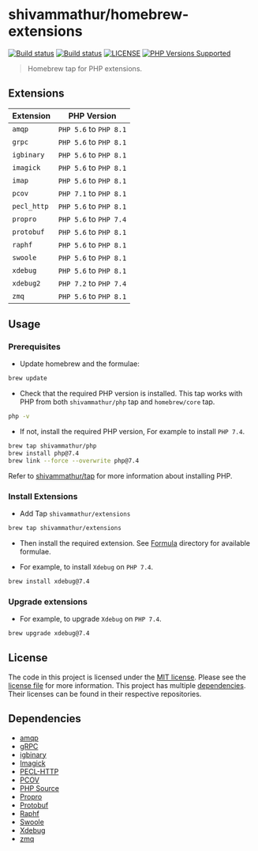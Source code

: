 # shivammathur/homebrew-extensions

<a href="https://github.com/shivammathur/homebrew-extensions" title="Homebrew tap for PHP extensions"><img alt="Build status" src="https://github.com/shivammathur/homebrew-extensions/workflows/Build%20Formulae/badge.svg"></a>
<a href="https://github.com/shivammathur/homebrew-extensions" title="Homebrew tap for PHP extensions"><img alt="Build status" src="https://github.com/shivammathur/homebrew-extensions/workflows/Test%20Formulae/badge.svg"></a>
<a href="https://github.com/shivammathur/homebrew-extensions/blob/master/LICENSE" title="license"><img alt="LICENSE" src="https://img.shields.io/badge/license-MIT-428f7e.svg"></a>
<a href="https://github.com/shivammathur/homebrew-extensions/tree/master/Formula" title="Formulae"><img alt="PHP Versions Supported" src="https://img.shields.io/badge/php-%3E%3D%205.6-8892BF.svg"></a>

> Homebrew tap for PHP extensions.

## Extensions

|Extension|PHP Version|
|--- |--- |
|`amqp`|`PHP 5.6` to `PHP 8.1`|
|`grpc`|`PHP 5.6` to `PHP 8.1`|
|`igbinary`|`PHP 5.6` to `PHP 8.1`|
|`imagick`|`PHP 5.6` to `PHP 8.1`|
|`imap`|`PHP 5.6` to `PHP 8.1`|
|`pcov`|`PHP 7.1` to `PHP 8.1`|
|`pecl_http`|`PHP 5.6` to `PHP 8.1`|
|`propro`|`PHP 5.6` to `PHP 7.4`|
|`protobuf`|`PHP 5.6` to `PHP 8.1`|
|`raphf`|`PHP 5.6` to `PHP 8.1`|
|`swoole`|`PHP 5.6` to `PHP 8.1`|
|`xdebug`|`PHP 5.6` to `PHP 8.1`|
|`xdebug2`|`PHP 7.2` to `PHP 7.4`|
|`zmq`|`PHP 5.6` to `PHP 8.1`|

## Usage

### Prerequisites

- Update homebrew and the formulae:

```zsh
brew update
```

- Check that the required PHP version is installed. This tap works with PHP from both `shivammathur/php` tap and `homebrew/core` tap.

```zsh
php -v
```
- If not, install the required PHP version, For example to install `PHP 7.4`.

```zsh
brew tap shivammathur/php
brew install php@7.4
brew link --force --overwrite php@7.4
```

Refer to [shivammathur/tap](https://github.com/shivammathur/homebrew-php) for more information about installing PHP.

### Install Extensions

- Add Tap `shivammathur/extensions`
```zsh
brew tap shivammathur/extensions
```

- Then install the required extension. See [Formula](Formula) directory for available formulae.

- For example, to install `Xdebug` on `PHP 7.4`.

```zsh
brew install xdebug@7.4
```

### Upgrade extensions

- For example, to upgrade `Xdebug` on `PHP 7.4`.

```zsh
brew upgrade xdebug@7.4
```

## License

The code in this project is licensed under the [MIT license](http://choosealicense.com/licenses/mit/).
Please see the [license file](LICENSE) for more information. This project has multiple [dependencies](#dependencies "Dependencies for this Homebrew tap"). Their licenses can be found in their respective repositories.

## Dependencies

- [amqp](https://github.com/php-amqp/php-amqp "amqp Upstream")
- [gRPC](https://github.com/grpc/grpc "gRPC Upstream")
- [igbinary](https://github.com/igbinary/igbinary "igbinary upstream")
- [Imagick](https://github.com/Imagick/imagick "Imagick upstream")
- [PECL-HTTP](https://github.com/m6w6/ext-http.git "PECL-HTTP Upstream")
- [PCOV](https://github.com/krakjoe/pcov "PCOV Upstream")
- [PHP Source](https://github.com/php/php-src "PHP Source")
- [Propro](https://github.com/m6w6/ext-propro "Propro Upstream")
- [Protobuf](https://github.com/protocolbuffers/protobuf "protocolbuffers Upstream")
- [Raphf](https://github.com/m6w6/ext-raphf "Raphf Upstream")
- [Swoole](https://github.com/swoole/swoole-src "Swoole Upstream")
- [Xdebug](https://github.com/xdebug/xdebug "Xdebug Upstream")
- [zmq](https://github.com/zeromq/php-zmq "ZMQ Upstream")
